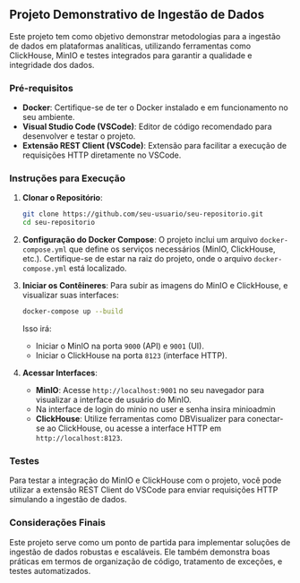 ## Projeto Demonstrativo de Ingestão de Dados

Este projeto tem como objetivo demonstrar metodologias para a ingestão de dados em plataformas analíticas, utilizando ferramentas como ClickHouse, MinIO e testes integrados para garantir a qualidade e integridade dos dados.

### Pré-requisitos

- **Docker**: Certifique-se de ter o Docker instalado e em funcionamento no seu ambiente.
- **Visual Studio Code (VSCode)**: Editor de código recomendado para desenvolver e testar o projeto.
- **Extensão REST Client (VSCode)**: Extensão para facilitar a execução de requisições HTTP diretamente no VSCode.

### Instruções para Execução

1. **Clonar o Repositório**:
   ```bash
   git clone https://github.com/seu-usuario/seu-repositorio.git
   cd seu-repositorio
   ```

2. **Configuração do Docker Compose**:
   O projeto inclui um arquivo `docker-compose.yml` que define os serviços necessários (MinIO, ClickHouse, etc.). Certifique-se de estar na raiz do projeto, onde o arquivo `docker-compose.yml` está localizado.

3. **Iniciar os Contêineres**:
   Para subir as imagens do MinIO e ClickHouse, e visualizar suas interfaces:
   ```bash
   docker-compose up --build
   ```

   Isso irá:
   - Iniciar o MinIO na porta `9000` (API) e `9001` (UI).
   - Iniciar o ClickHouse na porta `8123` (interface HTTP).

4. **Acessar Interfaces**:
   - **MinIO**: Acesse `http://localhost:9001` no seu navegador para visualizar a interface de usuário do MinIO.
   - Na interface de login do minio no user e senha insira minioadmin
   - **ClickHouse**: Utilize ferramentas como DBVisualizer para conectar-se ao ClickHouse, ou acesse a interface HTTP em `http://localhost:8123`.

### Testes

Para testar a integração do MinIO e ClickHouse com o projeto, você pode utilizar a extensão REST Client do VSCode para enviar requisições HTTP simulando a ingestão de dados.

### Considerações Finais

Este projeto serve como um ponto de partida para implementar soluções de ingestão de dados robustas e escaláveis. Ele também demonstra boas práticas em termos de organização de código, tratamento de exceções, e testes automatizados.
